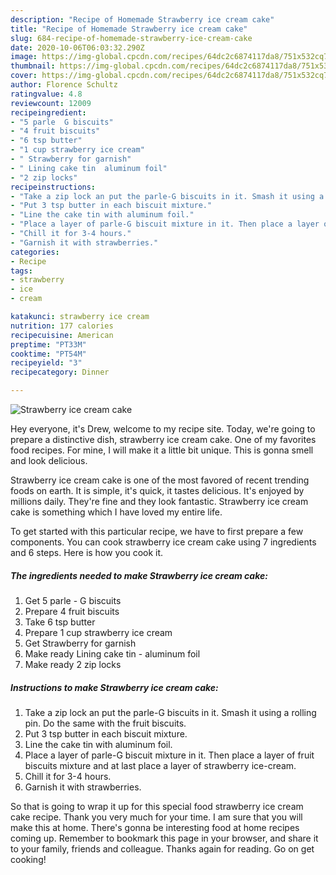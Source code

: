 ```yaml
---
description: "Recipe of Homemade Strawberry ice cream cake"
title: "Recipe of Homemade Strawberry ice cream cake"
slug: 684-recipe-of-homemade-strawberry-ice-cream-cake
date: 2020-10-06T06:03:32.290Z
image: https://img-global.cpcdn.com/recipes/64dc2c6874117da8/751x532cq70/strawberry-ice-cream-cake-recipe-main-photo.jpg
thumbnail: https://img-global.cpcdn.com/recipes/64dc2c6874117da8/751x532cq70/strawberry-ice-cream-cake-recipe-main-photo.jpg
cover: https://img-global.cpcdn.com/recipes/64dc2c6874117da8/751x532cq70/strawberry-ice-cream-cake-recipe-main-photo.jpg
author: Florence Schultz
ratingvalue: 4.8
reviewcount: 12009
recipeingredient:
- "5 parle  G biscuits"
- "4 fruit biscuits"
- "6 tsp butter"
- "1 cup strawberry ice cream"
- " Strawberry for garnish"
- " Lining cake tin  aluminum foil"
- "2 zip locks"
recipeinstructions:
- "Take a zip lock an put the parle-G biscuits in it. Smash it using a rolling pin. Do the same with the fruit biscuits."
- "Put 3 tsp butter in each biscuit mixture."
- "Line the cake tin with aluminum foil."
- "Place a layer of parle-G biscuit mixture in it. Then place a layer of fruit biscuits mixture and at last place a layer of strawberry ice-cream."
- "Chill it for 3-4 hours."
- "Garnish it with strawberries."
categories:
- Recipe
tags:
- strawberry
- ice
- cream

katakunci: strawberry ice cream 
nutrition: 177 calories
recipecuisine: American
preptime: "PT33M"
cooktime: "PT54M"
recipeyield: "3"
recipecategory: Dinner

---
```



![Strawberry ice cream cake](https://img-global.cpcdn.com/recipes/64dc2c6874117da8/751x532cq70/strawberry-ice-cream-cake-recipe-main-photo.jpg)

Hey everyone, it's Drew, welcome to my recipe site. Today, we're going to prepare a distinctive dish, strawberry ice cream cake. One of my favorites food recipes. For mine, I will make it a little bit unique. This is gonna smell and look delicious.



Strawberry ice cream cake is one of the most favored of recent trending foods on earth. It is simple, it's quick, it tastes delicious. It's enjoyed by millions daily. They're fine and they look fantastic. Strawberry ice cream cake is something which I have loved my entire life.


To get started with this particular recipe, we have to first prepare a few components. You can cook strawberry ice cream cake using 7 ingredients and 6 steps. Here is how you cook it.

<!--inarticleads1-->

##### The ingredients needed to make Strawberry ice cream cake:

1. Get 5 parle - G biscuits
1. Prepare 4 fruit biscuits
1. Take 6 tsp butter
1. Prepare 1 cup strawberry ice cream
1. Get  Strawberry for garnish
1. Make ready  Lining cake tin - aluminum foil
1. Make ready 2 zip locks




<!--inarticleads2-->

##### Instructions to make Strawberry ice cream cake:

1. Take a zip lock an put the parle-G biscuits in it. Smash it using a rolling pin. Do the same with the fruit biscuits.
1. Put 3 tsp butter in each biscuit mixture.
1. Line the cake tin with aluminum foil.
1. Place a layer of parle-G biscuit mixture in it. Then place a layer of fruit biscuits mixture and at last place a layer of strawberry ice-cream.
1. Chill it for 3-4 hours.
1. Garnish it with strawberries.




So that is going to wrap it up for this special food strawberry ice cream cake recipe. Thank you very much for your time. I am sure that you will make this at home. There's gonna be interesting food at home recipes coming up. Remember to bookmark this page in your browser, and share it to your family, friends and colleague. Thanks again for reading. Go on get cooking!
